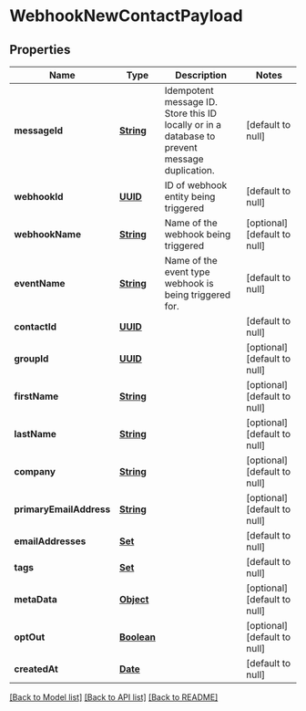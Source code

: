 # WebhookNewContactPayload
## Properties

Name | Type | Description | Notes
------------ | ------------- | ------------- | -------------
**messageId** | [**String**](string) | Idempotent message ID. Store this ID locally or in a database to prevent message duplication. | [default to null]
**webhookId** | [**UUID**](UUID) | ID of webhook entity being triggered | [default to null]
**webhookName** | [**String**](string) | Name of the webhook being triggered | [optional] [default to null]
**eventName** | [**String**](string) | Name of the event type webhook is being triggered for. | [default to null]
**contactId** | [**UUID**](UUID) |  | [default to null]
**groupId** | [**UUID**](UUID) |  | [optional] [default to null]
**firstName** | [**String**](string) |  | [optional] [default to null]
**lastName** | [**String**](string) |  | [optional] [default to null]
**company** | [**String**](string) |  | [optional] [default to null]
**primaryEmailAddress** | [**String**](string) |  | [optional] [default to null]
**emailAddresses** | [**Set**](string) |  | [default to null]
**tags** | [**Set**](string) |  | [default to null]
**metaData** | [**Object**]() |  | [optional] [default to null]
**optOut** | [**Boolean**](boolean) |  | [optional] [default to null]
**createdAt** | [**Date**](DateTime) |  | [default to null]

[[Back to Model list]](../README#documentation-for-models) [[Back to API list]](../README#documentation-for-api-endpoints) [[Back to README]](../README)

